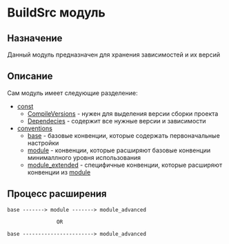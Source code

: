 # BuildSrc модуль

## Назначение
Данный модуль предназначен для хранения зависимостей и их версий

## Описание
Сам модуль имеет следующие разделение:
- [const](buildSrc/src/main/kotlin/consts)
  - [CompileVersions](buildSrc/src/main/kotlin/consts/CompileVersions.kt) -
  нужен для выделения версии сборки проекта
  - [Dependecies](buildSrc/src/main/kotlin/consts/Dependecies.kt) -
  содержит все нужные версии и зависимости
- [conventions](buildSrc/src/main/kotlin/conventions)
  - [base](buildSrc/src/main/kotlin/conventions/base) -
  базовые конвенции, которые содержать первоначальные настройки
  - [module](buildSrc/src/main/kotlin/conventions/module) -
  конвенции, которые расширяют базовые конвенции минималлного уровня использования
  - [module_extended](buildSrc/src/main/kotlin/conventions/module_extended) - 
  специфичные конвенции, которые расширяют конвенции из [module](buildSrc/src/main/kotlin/conventions/module)

## Процесс расширения
```
base -------> module -------> module_advanced

                OR
                
base -----------------------> module_advanced
```